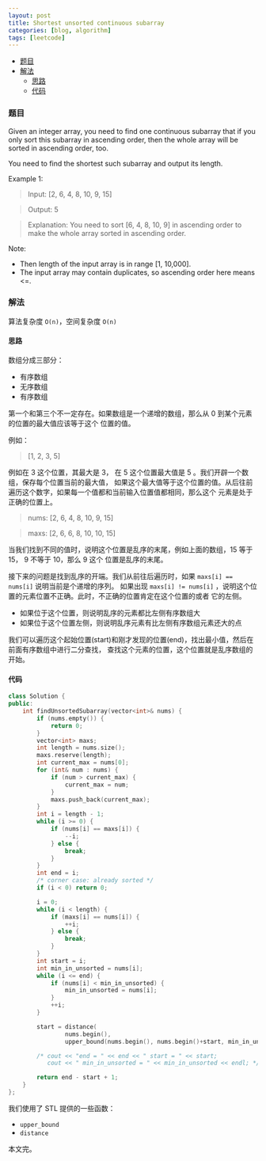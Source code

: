 ```yaml
---
layout: post
title: Shortest unsorted continuous subarray
categories: [blog, algorithm]
tags: [leetcode]
---
```


+ [题目](#problem)
+ [解法](#solution)
  + [思路](#way)
  + [代码](#code)


<a id="problem"></a>

### 题目

Given an integer array, you need to find one continuous subarray that if you only sort this subarray in ascending order, then the whole array will be sorted in ascending order, too.

You need to find the shortest such subarray and output its length.

Example 1:

> Input: [2, 6, 4, 8, 10, 9, 15]

> Output: 5

> Explanation: You need to sort [6, 4, 8, 10, 9] in ascending order to make the whole array sorted in ascending order.

Note:
+ Then length of the input array is in range [1, 10,000].
+ The input array may contain duplicates, so ascending order here means <=.

<a id="solution"></a>

### 解法

算法复杂度 `O(n)`，空间复杂度 `O(n)`

<a id="way"></a>

#### 思路

数组分成三部分：

+ 有序数组
+ 无序数组
+ 有序数组

第一个和第三个不一定存在。如果数组是一个递增的数组，那么从 0 到某个元素的位置的最大值应该等于这个
位置的值。

例如：

> [1, 2, 3, 5]

例如在 3 这个位置，其最大是 3， 在 5 这个位置最大值是 5 。我们开辟一个数组，保存每个位置当前的最大值，
如果这个最大值等于这个位置的值。从后往前遍历这个数字，如果每一个值都和当前输入位置值都相同，那么这个
元素是处于正确的位置上。

> nums: [2, 6, 4, 8, 10, 9, 15]

> maxs: [2, 6, 6, 8, 10, 10, 15]

当我们找到不同的值时，说明这个位置是乱序的末尾，例如上面的数组，15 等于 15， 9 不等于 10，那么 9 这个
位置是乱序的末尾。

接下来的问题是找到乱序的开端。我们从前往后遍历时，如果 `maxs[i] == nums[i]` 说明当前是个递增的序列。
如果出现 `maxs[i] != nums[i]` ，说明这个位置的元素位置不正确。此时，不正确的位置肯定在这个位置的或者
它的左侧。

+ 如果位于这个位置，则说明乱序的元素都比左侧有序数组大
+ 如果位于这个位置左侧，则说明乱序元素有比左侧有序数组元素还大的点

我们可以遍历这个起始位置(start)和刚才发现的位置(end)，找出最小值，然后在前面有序数组中进行二分查找，
查找这个元素的位置，这个位置就是乱序数组的开始。


<a id="code"></a>

#### 代码

```cpp
class Solution {
public:
    int findUnsortedSubarray(vector<int>& nums) {
        if (nums.empty()) {
            return 0;
        }
        vector<int> maxs;
        int length = nums.size();
        maxs.reserve(length);
        int current_max = nums[0];
        for (int& num : nums) {
            if (num > current_max) {
                current_max = num;
            }
            maxs.push_back(current_max);
        }
        int i = length - 1;
        while (i >= 0) {
            if (nums[i] == maxs[i]) {
                --i;
            } else {
                break;
            }
        }
        int end = i;
        /* corner case: already sorted */
        if (i < 0) return 0;

        i = 0;
        while (i < length) {
            if (maxs[i] == nums[i]) {
                ++i;
            } else {
                break;
            }
        }
        int start = i;
        int min_in_unsorted = nums[i];
        while (i <= end) {
            if (nums[i] < min_in_unsorted) {
                min_in_unsorted = nums[i];
            }
            ++i;
        }

        start = distance(
                nums.begin(),
                upper_bound(nums.begin(), nums.begin()+start, min_in_unsorted));

        /* cout << "end = " << end << " start = " << start;
           cout << " min_in_unsorted = " << min_in_unsorted << endl; */

        return end - start + 1;
    }
};
```

我们使用了 STL 提供的一些函数：

+ `upper_bound`
+ `distance`

本文完。
